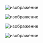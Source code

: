 ![изображение](https://user-images.githubusercontent.com/96699841/195131808-cae6334c-f562-42b9-a626-65520a39e707.png)


![изображение](https://user-images.githubusercontent.com/96699841/195131971-51dccf9d-eeab-405b-81a4-87dd07a13278.png)


![изображение](https://user-images.githubusercontent.com/96699841/195132019-67dd919c-0881-4002-8b69-21617afbfbfd.png)


![изображение](https://user-images.githubusercontent.com/96699841/195132069-108ab2eb-84e0-44ef-a4c0-f63ebcfa7305.png)
